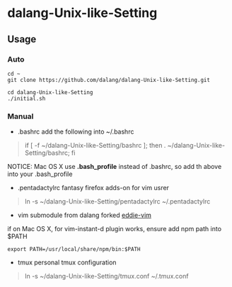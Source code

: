 dalang-Unix-like-Setting
========================

## Usage

### Auto

```
cd ~
git clone https://github.com/dalang/dalang-Unix-like-Setting.git

cd dalang-Unix-like-Setting
./initial.sh

```

### Manual

* .bashrc
add the following into ~/.bashrc

> if [ -f ~/dalang-Unix-like-Setting/bashrc ]; then . ~/dalang-Unix-like-Setting/bashrc; fi

NOTICE: Mac OS X use **.bash_profile** instead of .bashrc, so add th above into your .bash_profile

* .pentadactylrc
fantasy firefox adds-on for vim usrer

> ln -s ~/dalang-Unix-like-Setting/pentadactylrc ~/.pentadactylrc

* vim
submodule from dalang forked [eddie-vim](https://github.com/dalang/eddie-vim.git)

if on Mac OS X, for vim-instant-d plugin works, ensure add npm path into $PATH

    export PATH=/usr/local/share/npm/bin:$PATH

* tmux
personal tmux configuration

> ln -s ~/dalang-Unix-like-Setting/tmux.conf ~/.tmux.conf
